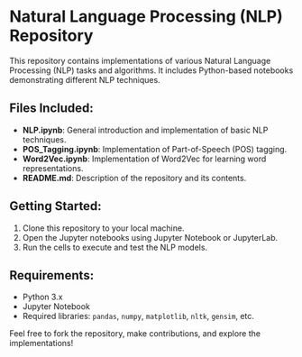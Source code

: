 # Natural Language Processing (NLP) Repository

This repository contains implementations of various Natural Language Processing (NLP) tasks and algorithms. It includes Python-based notebooks demonstrating different NLP techniques.

## Files Included:
- **NLP.ipynb**: General introduction and implementation of basic NLP techniques.
- **POS_Tagging.ipynb**: Implementation of Part-of-Speech (POS) tagging.
- **Word2Vec.ipynb**: Implementation of Word2Vec for learning word representations.
- **README.md**: Description of the repository and its contents.

## Getting Started:
1. Clone this repository to your local machine.
2. Open the Jupyter notebooks using Jupyter Notebook or JupyterLab.
3. Run the cells to execute and test the NLP models.

## Requirements:
- Python 3.x
- Jupyter Notebook
- Required libraries: `pandas`, `numpy`, `matplotlib`, `nltk`, `gensim`, etc.

Feel free to fork the repository, make contributions, and explore the implementations!


